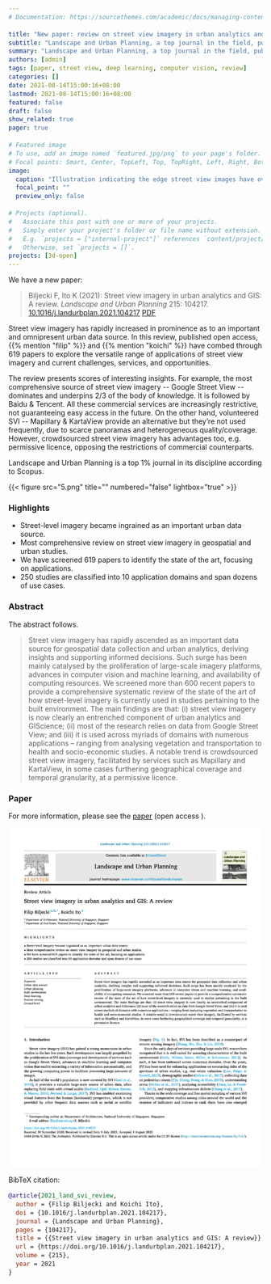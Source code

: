 ```yaml
---
# Documentation: https://sourcethemes.com/academic/docs/managing-content/

title: "New paper: review on street view imagery in urban analytics and GIS"
subtitle: "Landscape and Urban Planning, a top journal in the field, publishes our comprehensive exploration on this growing urban data source"
summary: "Landscape and Urban Planning, a top journal in the field, publishes our comprehensive exploration on this growing urban data source"
authors: [admin]
tags: [paper, street view, deep learning, computer vision, review]
categories: []
date: 2021-08-14T15:00:16+08:00
lastmod: 2021-08-14T15:00:16+08:00
featured: false
draft: false
show_related: true
pager: true

# Featured image
# To use, add an image named `featured.jpg/png` to your page's folder.
# Focal points: Smart, Center, TopLeft, Top, TopRight, Left, Right, BottomLeft, Bottom, BottomRight.
image:
  caption: "Illustration indicating the edge street view images have over aerial counterparts."
  focal_point: ""
  preview_only: false

# Projects (optional).
#   Associate this post with one or more of your projects.
#   Simply enter your project's folder or file name without extension.
#   E.g. `projects = ["internal-project"]` references `content/project/deep-learning/index.md`.
#   Otherwise, set `projects = []`.
projects: [3d-open]
---
```


We have a new paper:

> Biljecki F, Ito K (2021): Street view imagery in urban analytics and GIS: A review. _Landscape and Urban Planning_ 215: 104217. [<i class="ai ai-doi-square ai"></i> 10.1016/j.landurbplan.2021.104217](https://doi.org/10.1016/j.landurbplan.2021.104217) [<i class="far fa-file-pdf"></i> PDF](/publication/2021-land-svi-review/2021-land-svi-review.pdf) <i class="ai ai-open-access-square ai"></i>

Street view imagery has rapidly increased in prominence as to an important and omnipresent urban data source. 
In this review, published open access, {{% mention "filip" %}} and {{% mention "koichi" %}} have combed through 619 papers to explore the versatile range of applications of street view imagery and current challenges, services, and opportunities.

The review presents scores of interesting insights.
For example, the most comprehensive source of street view imagery -- Google Street View -- dominates and underpins 2/3 of the body of knowledge. It is followed by Baidu & Tencent. All these commercial services are increasingly restrictive, not guaranteeing easy access in the future. On the other hand, volunteered SVI -- Mapillary & KartaView provide an alternative but they’re not used frequently, due to scarce panoramas and heterogeneous quality/coverage. However, crowdsourced street view imagery has advantages too, e.g. permissive licence, opposing the restrictions of commercial counterparts.

Landscape and Urban Planning is a top 1% journal in its discipline according to Scopus.

{{< figure src="5.png" title="" numbered="false" lightbox="true" >}}

### Highlights

- Street-level imagery became ingrained as an important urban data source.
- Most comprehensive review on street view imagery in geospatial and urban studies.
- We have screened 619 papers to identify the state of the art, focusing on applications.
- 250 studies are classified into 10 application domains and span dozens of use cases.


### Abstract

The abstract follows.

> Street view imagery has rapidly ascended as an important data source for geospatial data collection and urban analytics, deriving insights and supporting informed decisions. Such surge has been mainly catalysed by the proliferation of large-scale imagery platforms, advances in computer vision and machine learning, and availability of computing resources. We screened more than 600 recent papers to provide a comprehensive systematic review of the state of the art of how street-level imagery is currently used in studies pertaining to the built environment. The main findings are that: (i) street view imagery is now clearly an entrenched component of urban analytics and GIScience; (ii) most of the research relies on data from Google Street View; and (iii) it is used across myriads of domains with numerous applications – ranging from analysing vegetation and transportation to health and socio-economic studies. A notable trend is crowdsourced street view imagery, facilitated by services such as Mapillary and KartaView, in some cases furthering geographical coverage and temporal granularity, at a permissive licence.

### Paper 

For more information, please see the [paper](/publication/2021-land-svi-review/) (open access <i class="ai ai-open-access-square ai"></i>).

[![](page-one.png)](/publication/2021-land-svi-review/)

BibTeX citation:
```bibtex
@article{2021_land_svi_review,
  author = {Filip Biljecki and Koichi Ito},
  doi = {10.1016/j.landurbplan.2021.104217},
  journal = {Landscape and Urban Planning},
  pages = {104217},
  title = {{Street view imagery in urban analytics and GIS: A review}},
  url = {https://doi.org/10.1016/j.landurbplan.2021.104217},
  volume = {215},
  year = 2021
}
```


